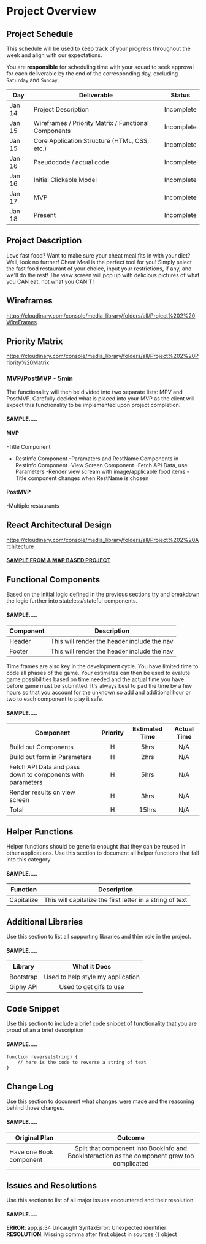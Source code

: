 # Project Overview

## Project Schedule

This schedule will be used to keep track of your progress throughout the week and align with our expectations.  

You are **responsible** for scheduling time with your squad to seek approval for each deliverable by the end of the corresponding day, excluding `Saturday` and `Sunday`.

|  Day | Deliverable | Status
|---|---| ---|
|Jan 14| Project Description | Incomplete
|Jan 15| Wireframes / Priority Matrix / Functional Components | Incomplete
|Jan 15| Core Application Structure (HTML, CSS, etc.) | Incomplete
|Jan 16| Pseudocode / actual code | Incomplete
|Jan 16| Initial Clickable Model  | Incomplete
|Jan 17| MVP | Incomplete
|Jan 18| Present | Incomplete


## Project Description

Love fast food? Want to make sure your cheat meal fits in with your diet? Well, look no further! Cheat Meal is the perfect tool for you! Simply select the fast food restaurant of your choice, input your restrictions, if any, and we'll do the rest! The view screen will pop up with delicious pictures of what you CAN eat, not what you CAN'T!

## Wireframes

https://cloudinary.com/console/media_library/folders/all/Project%202%20WireFrames

## Priority Matrix

https://cloudinary.com/console/media_library/folders/all/Project%202%20Priority%20Matrix

### MVP/PostMVP - 5min

The functionality will then be divided into two separate lists: MPV and PostMVP.  Carefully decided what is placed into your MVP as the client will expect this functionality to be implemented upon project completion.  

#### SAMPLE.....
#### MVP 

-Title Component 
- RestInfo Component
-Paramaters and RestName Components in RestInfo Component
-View Screen Component
-Fetch API Data, use Parameters
-Render view scream with image/applicable food items
-Title component changes when RestName is chosen

#### PostMVP 

-Multiple restaurants

## React Architectural Design

https://cloudinary.com/console/media_library/folders/all/Project%202%20Architecture

#### [SAMPLE FROM A MAP BASED PROJECT](https://res.cloudinary.com/dvjtpejbw/image/upload/v1540221204/20181022_111216.jpg)

## Functional Components

Based on the initial logic defined in the previous sections try and breakdown the logic further into stateless/stateful components. 

#### SAMPLE.....
| Component | Description | 
| --- | :---: |  
| Header | This will render the header include the nav | 
| Footer | This will render the header include the nav | 


Time frames are also key in the development cycle.  You have limited time to code all phases of the game.  Your estimates can then be used to evalute game possibilities based on time needed and the actual time you have before game must be submitted. It's always best to pad the time by a few hours so that you account for the unknown so add and additional hour or two to each component to play it safe.

#### SAMPLE.....
| Component | Priority | Estimated Time | Actual Time |
| --- | :---: |  :---: | :---: |
| Build out Components | H | 5hrs| N/A |
| Build out form in Parameters | H | 2hrs| N/A|
| Fetch API Data and pass down to components with parameters| H | 5hrs| N/A|
| Render results on view screen| H |3hrs|N/A|
| Total | H | 15hrs | N/A | 

## Helper Functions
Helper functions should be generic enought that they can be reused in other applications. Use this section to document all helper functions that fall into this category.

#### SAMPLE.....
| Function | Description | 
| --- | :---: |  
| Capitalize | This will capitalize the first letter in a string of text | 

## Additional Libraries
 Use this section to list all supporting libraries and thier role in the project. 
 
 #### SAMPLE.....
| Library | What it Does | 
| --- | :---: |  
| Bootstrap | Used to help style my application | 
| Giphy API | Used to get gifs to use | 


## Code Snippet

Use this section to include a brief code snippet of functionality that you are proud of an a brief description  

#### SAMPLE.....
```
function reverse(string) {
	// here is the code to reverse a string of text
}
```

## Change Log
 Use this section to document what changes were made and the reasoning behind those changes.  

#### SAMPLE.....
| Original Plan | Outcome | 
| --- | :---: |  
| Have one Book component | Split that component into BookInfo and BookInteraction as the component grew too complicated | 

## Issues and Resolutions
 Use this section to list of all major issues encountered and their resolution.

#### SAMPLE.....
**ERROR**: app.js:34 Uncaught SyntaxError: Unexpected identifier                                
**RESOLUTION**: Missing comma after first object in sources {} object
